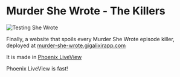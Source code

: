 # Murder She Wrote - The Killers

![Testing She Wrote](https://github.com/carlotm/murder-she-wrote-the-killers/actions/workflows/github-actions-she-wrote.yml/badge.svg)

Finally, a website that spoils every Murder She Wrote episode killer,
deployed at [murder-she-wrote.gigalixirapp.com](https://murder-she-wrote.gigalixirapp.com)

It is made in [Phoenix LiveView](https://hexdocs.pm/phoenix_live_view/Phoenix.LiveView.html)

Phoenix LiveView is fast!
